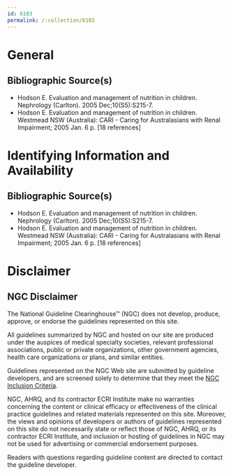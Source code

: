 ```yaml
---
id: 6103
permalink: /:collection/6103
---
```


# General

## Bibliographic Source(s)

- Hodson E. Evaluation and management of nutrition in children. Nephrology (Carlton). 2005 Dec;10(S5):S215-7.
- Hodson E. Evaluation and management of nutrition in children. Westmead NSW (Australia): CARI - Caring for Australasians with Renal Impairment; 2005 Jan. 6 p. [18 references]

# Identifying Information and Availability

## Bibliographic Source(s)

- Hodson E. Evaluation and management of nutrition in children. Nephrology (Carlton). 2005 Dec;10(S5):S215-7.
- Hodson E. Evaluation and management of nutrition in children. Westmead NSW (Australia): CARI - Caring for Australasians with Renal Impairment; 2005 Jan. 6 p. [18 references]

# Disclaimer

## NGC Disclaimer

The National Guideline Clearinghouse™ (NGC) does not develop, produce, approve, or endorse the guidelines represented on this site.

All guidelines summarized by NGC and hosted on our site are produced under the auspices of medical specialty societies, relevant professional associations, public or private organizations, other government agencies, health care organizations or plans, and similar entities.

Guidelines represented on the NGC Web site are submitted by guideline developers, and are screened solely to determine that they meet the [NGC Inclusion Criteria](/help-and-about/summaries/inclusion-criteria).

NGC, AHRQ, and its contractor ECRI Institute make no warranties concerning the content or clinical efficacy or effectiveness of the clinical practice guidelines and related materials represented on this site. Moreover, the views and opinions of developers or authors of guidelines represented on this site do not necessarily state or reflect those of NGC, AHRQ, or its contractor ECRI Institute, and inclusion or hosting of guidelines in NGC may not be used for advertising or commercial endorsement purposes.

Readers with questions regarding guideline content are directed to contact the guideline developer.

